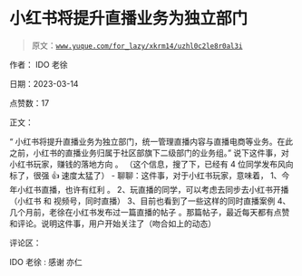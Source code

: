 # 小红书将提升直播业务为独立部门

> 原文：[`www.yuque.com/for_lazy/xkrm14/uzhl0c2le8r0al3i`](https://www.yuque.com/for_lazy/xkrm14/uzhl0c2le8r0al3i)

作者： IDO 老徐

日期：2023-03-14

点赞数：17

正文：

“ 小红书将提升直播业务为独立部门，统一管理直播内容与直播电商等业务。在此之前，小红书的直播业务归属于社区部旗下二级部门的业务组。” 说下这件事，对小红书玩家，赚钱的落地方向 。 （这个信息，搜了下，已经有 4 位同学发布风向标了，很强 👍 速度太猛了） - 聊聊：这件事，对于小红书玩家，意味着， 1、今年小红书直播，也许有红利 。 2、玩直播的同学，可以考虑去同步去小红书开播（小红书 和 视频号，同时直播） 3、目前也看到了一些这样的同时直播案例 4、几个月前，老徐在小红书发布过一篇直播的帖子 。那篇帖子，最近每天都有点赞和评论。说明这件事，用户开始关注了（吻合如上的动态）

评论区：

IDO 老徐 : 感谢 亦仁

